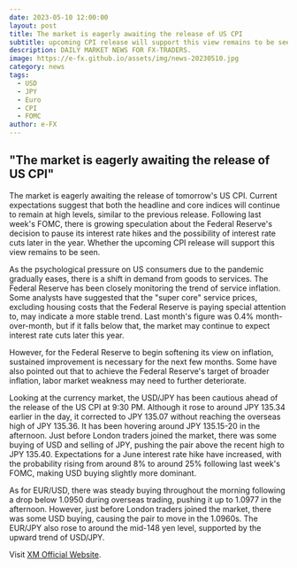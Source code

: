 ```yaml
---
date: 2023-05-10 12:00:00
layout: post
title: The market is eagerly awaiting the release of US CPI
subtitle: upcoming CPI release will support this view remains to be seen.
description: DAILY MARKET NEWS FOR FX-TRADERS.
image: https://e-fx.github.io/assets/img/news-20230510.jpg
category: news
tags:
  - USD
  - JPY
  - Euro
  - CPI
  - FOMC
author: e-FX
---
```


##  "The market is eagerly awaiting the release of US CPI"

The market is eagerly awaiting the release of tomorrow's US CPI. Current expectations suggest that both the headline and core indices will continue to remain at high levels, similar to the previous release. Following last week's FOMC, there is growing speculation about the Federal Reserve's decision to pause its interest rate hikes and the possibility of interest rate cuts later in the year. Whether the upcoming CPI release will support this view remains to be seen.

As the psychological pressure on US consumers due to the pandemic gradually eases, there is a shift in demand from goods to services. The Federal Reserve has been closely monitoring the trend of service inflation. Some analysts have suggested that the "super core" service prices, excluding housing costs that the Federal Reserve is paying special attention to, may indicate a more stable trend. Last month's figure was 0.4% month-over-month, but if it falls below that, the market may continue to expect interest rate cuts later this year.

However, for the Federal Reserve to begin softening its view on inflation, sustained improvement is necessary for the next few months. Some have also pointed out that to achieve the Federal Reserve's target of broader inflation, labor market weakness may need to further deteriorate.

Looking at the currency market, the USD/JPY has been cautious ahead of the release of the US CPI at 9:30 PM. Although it rose to around JPY 135.34 earlier in the day, it corrected to JPY 135.07 without reaching the overseas high of JPY 135.36. It has been hovering around JPY 135.15-20 in the afternoon. Just before London traders joined the market, there was some buying of USD and selling of JPY, pushing the pair above the recent high to JPY 135.40. Expectations for a June interest rate hike have increased, with the probability rising from around 8% to around 25% following last week's FOMC, making USD buying slightly more dominant.

As for EUR/USD, there was steady buying throughout the morning following a drop below 1.0950 during overseas trading, pushing it up to 1.0977 in the afternoon. However, just before London traders joined the market, there was some USD buying, causing the pair to move in the 1.0960s. The EUR/JPY also rose to around the mid-148 yen level, supported by the upward trend of USD/JPY.




Visit [XM Official Website](https://clicks.pipaffiliates.com/c?c=550036&l=en&p=0).